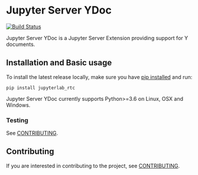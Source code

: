 # Jupyter Server YDoc

[![Build Status](https://github.com/jupyterlab/jupyterlab_rtc/actions/workflows/test.yml/badge.svg?query=branch%3Amain++)](https://github.com/jupyterlab/jupyterlab_rtc/actions?query=branch%3Amain++)

Jupyter Server YDoc is a Jupyter Server Extension providing support for Y documents.

## Installation and Basic usage

To install the latest release locally, make sure you have
[pip installed](https://pip.readthedocs.io/en/stable/installing/) and run:

    pip install jupyterlab_rtc

Jupyter Server YDoc currently supports Python>=3.6 on Linux, OSX and Windows.

### Testing

See [CONTRIBUTING](./docs/source/developer/contributing.rst#running-tests).

## Contributing

If you are interested in contributing to the project, see [CONTRIBUTING](./docs/source/developer/contributing.rst).
